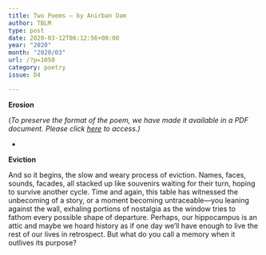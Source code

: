```yaml
---
title: Two Poems – by Anirban Dam
author: TBLM
type: post
date: 2020-03-12T06:12:56+00:00
year: "2020"
month: "2020/03"
url: /?p=1050
category: poetry
issue: D4

---
```

**Erosion**

(_To preserve the format of the poem, we have made it available in a PDF document._ __Please click_ [here][1] _to access.)__

*

**Eviction**

And so it begins, the slow and weary process of eviction. Names, faces, sounds, facades, all stacked up like souvenirs waiting for their turn, hoping to survive another cycle. Time and again, this table has witnessed the unbecoming of a story, or a moment becoming untraceable—you leaning against the wall, exhaling portions of nostalgia as the window tries to fathom every possible shape of departure. Perhaps, our hippocampus is an attic and maybe we hoard history as if one day we’ll have enough to live the rest of our lives in retrospect. But what do you call a memory when it outlives its purpose?

 [1]: http://bombayliterarymagazine.com/wp-content/uploads/2020/03/Two-Poems_TBLM_AnirbanDam-Google-Docs.pdf
